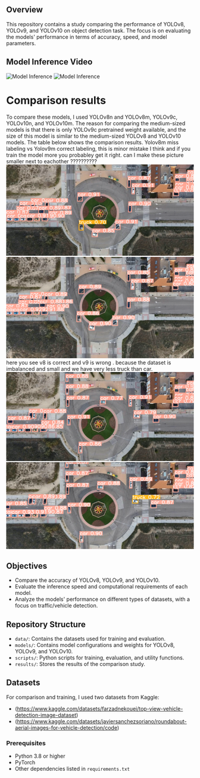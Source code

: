 ## Overview

This repository contains a study comparing the performance of YOLOv8, YOLOv9, and YOLOv10 on object detection task. The focus is on evaluating the models' performance in terms of accuracy, speed, and model parameters.

## Model Inference Video

![Model Inference](results/output.gif)
![Model Inference](results/output_v8m.gif)

# Comparison results

To compare these models, I used YOLOv8n and YOLOv8m, YOLOv9c, YOLOv10n, and YOLOv10m. The reason for comparing the medium-sized models is that there is only YOLOv9c pretrained weight available, and the size of this model is similar to the medium-sized YOLOv8 and YOLOv10 models. The table below shows the comparison results.
Yolov8m miss labeling vs Yolov9m correct labeling, this is minor mistake I think and if you train the model more you probabley get it right. can I make these picture smaller next to eachother ??????????
![alt text](results/image.png) ![alt text](results/image1.png)
here you see v8 is correct and v9 is wrong . because the dataset is imbalanced and small and we have very less truck than car.
![alt text](results/image4.png) ![alt text](results/image3.png)

## Objectives

- Compare the accuracy of YOLOv8, YOLOv9, and YOLOv10.
- Evaluate the inference speed and computational requirements of each model.
- Analyze the models' performance on different types of datasets, with a focus on traffic/vehicle detection.

## Repository Structure

- `data/`: Contains the datasets used for training and evaluation.
- `models/`: Contains model configurations and weights for YOLOv8, YOLOv9, and YOLOv10.
- `scripts/`: Python scripts for training, evaluation, and utility functions.
- `results/`: Stores the results of the comparison study.

## Datasets

For comparison and training, I used two datasets from Kaggle:
- (https://www.kaggle.com/datasets/farzadnekouei/top-view-vehicle-detection-image-dataset)
- (https://www.kaggle.com/datasets/javiersanchezsoriano/roundabout-aerial-images-for-vehicle-detection/code)


### Prerequisites

- Python 3.8 or higher
- PyTorch
- Other dependencies listed in `requirements.txt`